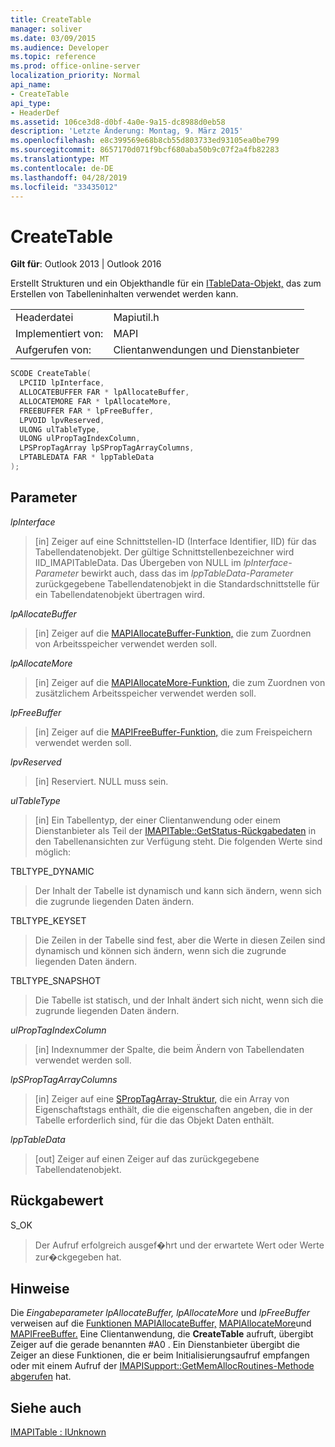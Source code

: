 ```yaml
---
title: CreateTable
manager: soliver
ms.date: 03/09/2015
ms.audience: Developer
ms.topic: reference
ms.prod: office-online-server
localization_priority: Normal
api_name:
- CreateTable
api_type:
- HeaderDef
ms.assetid: 106ce3d8-d0bf-4a0e-9a15-dc8988d0eb58
description: 'Letzte Änderung: Montag, 9. März 2015'
ms.openlocfilehash: e8c399569e68b8cb55d803733ed93105ea0be799
ms.sourcegitcommit: 8657170d071f9bcf680aba50b9c07f2a4fb82283
ms.translationtype: MT
ms.contentlocale: de-DE
ms.lasthandoff: 04/28/2019
ms.locfileid: "33435012"
---
```

# <a name="createtable"></a>CreateTable

  
  
**Gilt für**: Outlook 2013 | Outlook 2016 
  
Erstellt Strukturen und ein Objekthandle für ein [ITableData-Objekt,](itabledataiunknown.md) das zum Erstellen von Tabelleninhalten verwendet werden kann. 
  
|||
|:-----|:-----|
|Headerdatei  <br/> |Mapiutil.h  <br/> |
|Implementiert von:  <br/> |MAPI  <br/> |
|Aufgerufen von:  <br/> |Clientanwendungen und Dienstanbieter  <br/> |
   
```cpp
SCODE CreateTable(
  LPCIID lpInterface,
  ALLOCATEBUFFER FAR * lpAllocateBuffer,
  ALLOCATEMORE FAR * lpAllocateMore,
  FREEBUFFER FAR * lpFreeBuffer,
  LPVOID lpvReserved,
  ULONG ulTableType,
  ULONG ulPropTagIndexColumn,
  LPSPropTagArray lpSPropTagArrayColumns,
  LPTABLEDATA FAR * lppTableData
);
```

## <a name="parameters"></a>Parameter

 _lpInterface_
  
> [in] Zeiger auf eine Schnittstellen-ID (Interface Identifier, IID) für das Tabellendatenobjekt. Der gültige Schnittstellenbezeichner wird IID_IMAPITableData. Das Übergeben von NULL im  _lpInterface-Parameter_ bewirkt auch, dass das im  _lppTableData-Parameter_ zurückgegebene Tabellendatenobjekt in die Standardschnittstelle für ein Tabellendatenobjekt übertragen wird. 
    
 _lpAllocateBuffer_
  
> [in] Zeiger auf die [MAPIAllocateBuffer-Funktion,](mapiallocatebuffer.md) die zum Zuordnen von Arbeitsspeicher verwendet werden soll. 
    
 _lpAllocateMore_
  
> [in] Zeiger auf die [MAPIAllocateMore-Funktion,](mapiallocatemore.md) die zum Zuordnen von zusätzlichem Arbeitsspeicher verwendet werden soll. 
    
 _lpFreeBuffer_
  
> [in] Zeiger auf die [MAPIFreeBuffer-Funktion,](mapifreebuffer.md) die zum Freispeichern verwendet werden soll. 
    
 _lpvReserved_
  
> [in] Reserviert. NULL muss sein. 
    
 _ulTableType_
  
> [in] Ein Tabellentyp, der einer Clientanwendung oder einem Dienstanbieter als Teil der [IMAPITable::GetStatus-Rückgabedaten](imapitable-getstatus.md) in den Tabellenansichten zur Verfügung steht. Die folgenden Werte sind möglich: 
    
TBLTYPE_DYNAMIC 
  
> Der Inhalt der Tabelle ist dynamisch und kann sich ändern, wenn sich die zugrunde liegenden Daten ändern. 
    
TBLTYPE_KEYSET 
  
> Die Zeilen in der Tabelle sind fest, aber die Werte in diesen Zeilen sind dynamisch und können sich ändern, wenn sich die zugrunde liegenden Daten ändern. 
    
TBLTYPE_SNAPSHOT 
  
> Die Tabelle ist statisch, und der Inhalt ändert sich nicht, wenn sich die zugrunde liegenden Daten ändern. 
    
 _ulPropTagIndexColumn_
  
> [in] Indexnummer der Spalte, die beim Ändern von Tabellendaten verwendet werden soll. 
    
 _lpSPropTagArrayColumns_
  
> [in] Zeiger auf eine [SPropTagArray-Struktur,](sproptagarray.md) die ein Array von Eigenschaftstags enthält, die die eigenschaften angeben, die in der Tabelle erforderlich sind, für die das Objekt Daten enthält. 
    
 _lppTableData_
  
> [out] Zeiger auf einen Zeiger auf das zurückgegebene Tabellendatenobjekt.
    
## <a name="return-value"></a>Rückgabewert

S_OK 
  
> Der Aufruf erfolgreich ausgef�hrt und der erwartete Wert oder Werte zur�ckgegeben hat.
    
## <a name="remarks"></a>Hinweise

Die _Eingabeparameter lpAllocateBuffer,_ _lpAllocateMore_ und _lpFreeBuffer_ verweisen auf die [Funktionen MAPIAllocateBuffer,](mapiallocatebuffer.md) [MAPIAllocateMore](mapiallocatemore.md)und [MAPIFreeBuffer.](mapifreebuffer.md) Eine Clientanwendung, die **CreateTable** aufruft, übergibt Zeiger auf die gerade benannten #A0 . Ein Dienstanbieter übergibt die Zeiger an diese Funktionen, die er beim Initialisierungsaufruf empfangen oder mit einem Aufruf der [IMAPISupport::GetMemAllocRoutines-Methode abgerufen](imapisupport-getmemallocroutines.md) hat. 
  
## <a name="see-also"></a>Siehe auch



[IMAPITable : IUnknown](imapitableiunknown.md)

